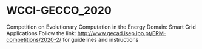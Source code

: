 # WCCI-GECCO_2020
Competition on Evolutionary Computation in the Energy Domain: Smart Grid Applications
Follow the link: http://www.gecad.isep.ipp.pt/ERM-competitions/2020-2/ for guidelines and instructions
